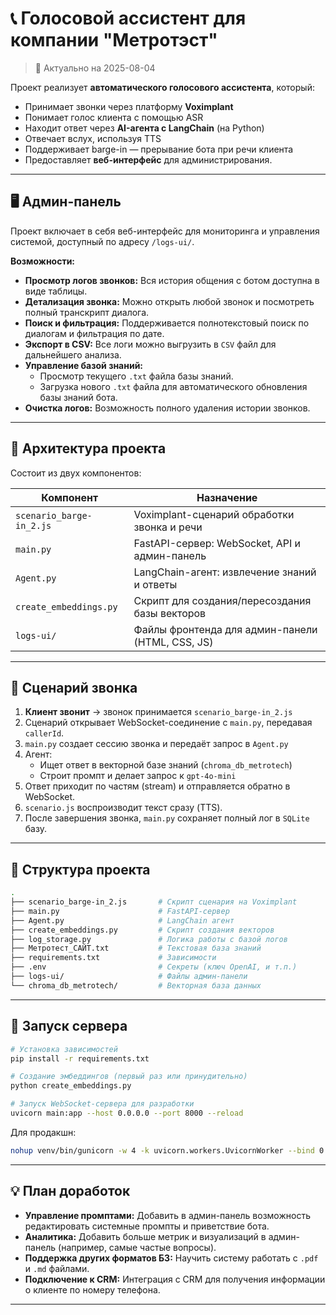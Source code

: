 # 📞 Голосовой ассистент для компании "Метротэст"

> 📅 Актуально на 2025-08-04

Проект реализует **автоматического голосового ассистента**, который:
- Принимает звонки через платформу **Voximplant**
- Понимает голос клиента с помощью ASR
- Находит ответ через **AI-агента с LangChain** (на Python)
- Отвечает вслух, используя TTS
- Поддерживает barge-in — прерывание бота при речи клиента
- Предоставляет **веб-интерфейс** для администрирования.

---

## 🖥️ Админ-панель

Проект включает в себя веб-интерфейс для мониторинга и управления системой, доступный по адресу `/logs-ui/`.

**Возможности:**
- **Просмотр логов звонков:** Вся история общения с ботом доступна в виде таблицы.
- **Детализация звонка:** Можно открыть любой звонок и посмотреть полный транскрипт диалога.
- **Поиск и фильтрация:** Поддерживается полнотекстовый поиск по диалогам и фильтрация по дате.
- **Экспорт в CSV:** Все логи можно выгрузить в `CSV` файл для дальнейшего анализа.
- **Управление базой знаний:**
  - Просмотр текущего `.txt` файла базы знаний.
  - Загрузка нового `.txt` файла для автоматического обновления базы знаний бота.
- **Очистка логов:** Возможность полного удаления истории звонков.

---

## 🧠 Архитектура проекта

Состоит из двух компонентов:

| Компонент      | Назначение                                      |
|----------------|--------------------------------------------------|
| `scenario_barge-in_2.js` | Voximplant-сценарий обработки звонка и речи |
| `main.py`      | FastAPI-сервер: WebSocket, API и админ-панель    |
| `Agent.py`     | LangChain-агент: извлечение знаний и ответы      |
| `create_embeddings.py` | Скрипт для создания/пересоздания базы векторов |
| `logs-ui/`     | Файлы фронтенда для админ-панели (HTML, CSS, JS)  |


---

## 🔁 Сценарий звонка

1. **Клиент звонит** → звонок принимается `scenario_barge-in_2.js`
2. Сценарий открывает WebSocket-соединение с `main.py`, передавая `callerId`.
3. `main.py` создает сессию звонка и передаёт запрос в `Agent.py`
4. Агент:
   - Ищет ответ в векторной базе знаний (`chroma_db_metrotech`)
   - Строит промпт и делает запрос к `gpt-4o-mini`
5. Ответ приходит по частям (stream) и отправляется обратно в WebSocket.
6. `scenario.js` воспроизводит текст сразу (TTS).
7. После завершения звонка, `main.py` сохраняет полный лог в `SQLite` базу.

---

## 📁 Структура проекта

```bash
.
├── scenario_barge-in_2.js       # Скрипт сценария на Voximplant
├── main.py                      # FastAPI-сервер
├── Agent.py                     # LangChain агент
├── create_embeddings.py         # Скрипт создания векторов
├── log_storage.py               # Логика работы с базой логов
├── Метротест_САЙТ.txt           # Текстовая база знаний
├── requirements.txt             # Зависимости
├── .env                         # Секреты (ключ OpenAI, и т.п.)
├── logs-ui/                     # Файлы админ-панели
└── chroma_db_metrotech/         # Векторная база данных
```

---

## 🚀 Запуск сервера

```bash
# Установка зависимостей
pip install -r requirements.txt

# Создание эмбеддингов (первый раз или принудительно)
python create_embeddings.py

# Запуск WebSocket-сервера для разработки
uvicorn main:app --host 0.0.0.0 --port 8000 --reload
```

Для продакшн:
```bash
nohup venv/bin/gunicorn -w 4 -k uvicorn.workers.UvicornWorker --bind 0.0.0.0:8000 main:app &
```

---

## 💡 План доработок

- **Управление промптами:** Добавить в админ-панель возможность редактировать системные промпты и приветствие бота.
- **Аналитика:** Добавить больше метрик и визуализаций в админ-панель (например, самые частые вопросы).
- **Поддержка других форматов БЗ:** Научить систему работать с `.pdf` и `.md` файлами.
- **Подключение к CRM:** Интеграция с CRM для получения информации о клиенте по номеру телефона.

---
